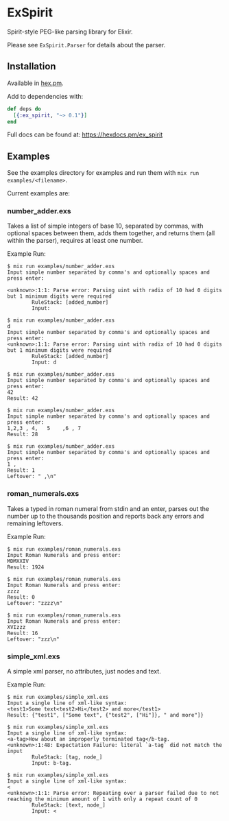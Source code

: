 # ExSpirit

Spirit-style PEG-like parsing library for Elixir.

Please see `ExSpirit.Parser` for details about the parser.

## Installation

Available in [hex.pm](https://hex.pm/packages/ex_spirit).

Add to dependencies with:

```elixir
def deps do
  [{:ex_spirit, "~> 0.1"}]
end
```

Full docs can be found at: <https://hexdocs.pm/ex_spirit>

## Examples

See the examples directory for examples and run them with `mix run examples/<filename>`.

Current examples are:

### number_adder.exs

Takes a list of simple integers of base 10, separated by commas, with optional spaces between them, adds them together, and returns them (all within the parser), requires at least one number.

Example Run:

```text
$ mix run examples/number_adder.exs
Input simple number separated by comma's and optionally spaces and press enter:

<unknown>:1:1: Parse error: Parsing uint with radix of 10 had 0 digits but 1 minimum digits were required
        RuleStack: [added_number]
        Input:

$ mix run examples/number_adder.exs
d
Input simple number separated by comma's and optionally spaces and press enter:
<unknown>:1:1: Parse error: Parsing uint with radix of 10 had 0 digits but 1 minimum digits were required
        RuleStack: [added_number]
        Input: d

$ mix run examples/number_adder.exs
Input simple number separated by comma's and optionally spaces and press enter:
42
Result: 42

$ mix run examples/number_adder.exs
Input simple number separated by comma's and optionally spaces and press enter:
1,2,3 , 4,   5    ,6 , 7
Result: 28

$ mix run examples/number_adder.exs
Input simple number separated by comma's and optionally spaces and press enter:
1 ,
Result: 1
Leftover: " ,\n"
```

### roman_numerals.exs

Takes a typed in roman numeral from stdin and an enter, parses out the number up to the thousands position and reports back any errors and remaining leftovers.

Example Run:

```text
$ mix run examples/roman_numerals.exs
Input Roman Numerals and press enter:
MDMXXIV
Result: 1924

$ mix run examples/roman_numerals.exs
Input Roman Numerals and press enter:
zzzz
Result: 0
Leftover: "zzzz\n"

$ mix run examples/roman_numerals.exs
Input Roman Numerals and press enter:
XVIzzz
Result: 16
Leftover: "zzz\n"
```

### simple_xml.exs

A simple xml parser, no attributes, just nodes and text.

Example Run:

```text
$ mix run examples/simple_xml.exs
Input a single line of xml-like syntax:
<test1>Some text<test2>Hi</test2> and more</test1>
Result: {"test1", ["Some text", {"test2", ["Hi"]}, " and more"]}

$ mix run examples/simple_xml.exs
Input a single line of xml-like syntax:
<a-tag>How about an improperly terminated tag</b-tag.
<unknown>:1:48: Expectation Failure: literal `a-tag` did not match the input
        RuleStack: [tag, node_]
        Input: b-tag.

$ mix run examples/simple_xml.exs
Input a single line of xml-like syntax:
<
<unknown>:1:1: Parse error: Repeating over a parser failed due to not reaching the minimum amount of 1 with only a repeat count of 0
        RuleStack: [text, node_]
        Input: <
```
